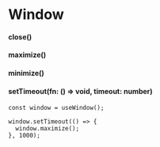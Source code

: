 Window
====

#### close()

#### maximize()

#### minimize()

#### setTimeout(fn: () => void, timeout: number)

```tsx
const window = useWindow();

window.setTimeout(() => {
  window.maximize();
}, 1000);
```
